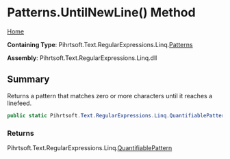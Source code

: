 # Patterns\.UntilNewLine\(\) Method

[Home](../../../../../../README.md)

**Containing Type**: Pihrtsoft\.Text\.RegularExpressions\.Linq\.[Patterns](../README.md)

**Assembly**: Pihrtsoft\.Text\.RegularExpressions\.Linq\.dll

## Summary

Returns a pattern that matches zero or more characters until it reaches a linefeed\.

```csharp
public static Pihrtsoft.Text.RegularExpressions.Linq.QuantifiablePattern UntilNewLine()
```

### Returns

Pihrtsoft\.Text\.RegularExpressions\.Linq\.[QuantifiablePattern](../../QuantifiablePattern/README.md)

